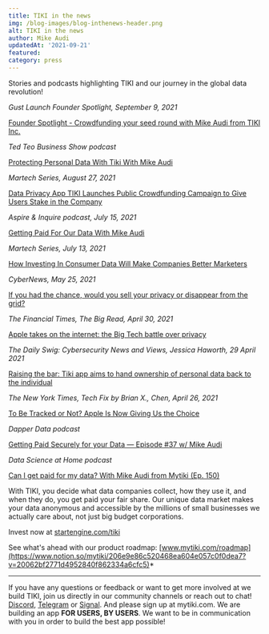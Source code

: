 ```yaml
---
title: TIKI in the news
img: /blog-images/blog-inthenews-header.png
alt: TIKI in the news
author: Mike Audi
updatedAt: '2021-09-21'
featured:
category: press
--- 
```

Stories and podcasts highlighting TIKI and our journey in the global data revolution!

*Gust Launch Founder Spotlight, September 9, 2021*

[Founder Spotlight - Crowdfunding your seed round with Mike Audi from TIKI Inc.](https://gust.com/launch/blog/crowdfunding-your-seed-round-mike-audi-tiki)

*Ted Teo Business Show podcast*

[Protecting Personal Data With Tiki With Mike Audi](https://tedteo.com/protecting-personal-data-with-tiki-with-mike-audi/)

*Martech Series, August 27, 2021*

[Data Privacy App TIKI Launches Public Crowdfunding Campaign to Give Users Stake in the Company](https://martechseries.com/analytics/data-management-platforms/privacy-and-regulations/data-privacy-app-tiki-launches-public-crowdfunding-campaign/?fbclid=IwAR2eehWRtAexjHvCBX-faMS5Yr7H--o5kM3e1n4RXz1IdFsvCgeIuOCCzu0)

*Aspire & Inquire podcast, July 15, 2021*

[Getting Paid For Our Data With Mike Audi](https://aspireandinquire.com/podcast/54-getting-paid-for-our-data-with-mike-audi)

*Martech Series, July 13, 2021*

[How Investing In Consumer Data Will Make Companies Better Marketers](https://martechseries.com/mts-insights/guest-authors/investing-consumer-data-will-make-companies-better-marketers)

*CyberNews, May 25, 2021*

[If you had the chance, would you sell your privacy or disappear from the grid?](https://cybernews.com/privacy/if-you-had-the-chance-would-you-sell-your-privacy-or-disappear-from-the-grid)

*The Financial Times, The Big Read, April 30, 2021*

[Apple takes on the internet: the Big Tech battle over privacy](https://www.ft.com/content/3cabd134-0271-4783-8f0e-a17bb682afbe)

*The Daily Swig: Cybersecurity News and Views, Jessica Haworth, 29 April 2021* 

[Raising the bar: Tiki app aims to hand ownership of personal data back to the individual](https://portswigger.net/daily-swig/raising-the-bar-tiki-app-aims-to-hand-ownership-of-personal-data-back-to-the-individual)

*The New York Times, Tech Fix by Brian X., Chen, April 26, 2021*

[To Be Tracked or Not? Apple Is Now Giving Us the Choice](https://www.nytimes.com/2021/04/26/technology/personaltech/apple-app-tracking-transparency.html)

*Dapper Data podcast*

[Getting Paid Securely for your Data — Episode #37 w/ Mike Audi](https://podcasts.apple.com/us/podcast/getting-paid-securely-for-your-data-episode-37-w-mike-audi/id1472228062?i=1000519872327)

*Data Science at Home podcast*

[Can I get paid for my data? With Mike Audi from Mytiki (Ep. 150)](https://podcasts.apple.com/us/podcast/can-i-get-paid-for-my-data-with-mike-andi-from-mytiki-ep-150/id1069871378?i=1000518942678)

With TIKI, you decide what data companies collect, how they use it, and when they do, you get paid your fair share. Our unique data market makes your data anonymous and accessible by the millions of small businesses we actually care about, not just big budget corporations. 

Invest now at [startengine.com/tiki](https://www.startengine.com/tiki)

See what's ahead with our product roadmap: [www.mytiki.com/roadmap](https://www.notion.so/mytiki/206e9e86c520468ea604e057c0f0dea7?v=20062bf2771d4952840f862334a6cfc5)*

*****

If you have any questions or feedback or want to get more involved at we build TIKI, join us directly in our community channels or reach out to chat!
[Discord](https://discord.com/invite/evjYQq48Be), [Telegram](https://t.me/mytikiapp) or [Signal](https://signal.group/#CjQKIA66Eq2VHecpcCd-cu-dziozMRSH3EuQdcZJNyMOYNi5EhC0coWtjWzKQ1dDKEjMqhkP). And please sign up at mytiki.com.
We are building an app **FOR USERS, BY USERS**. We want to be in communication with you in order to build the best app possible!
